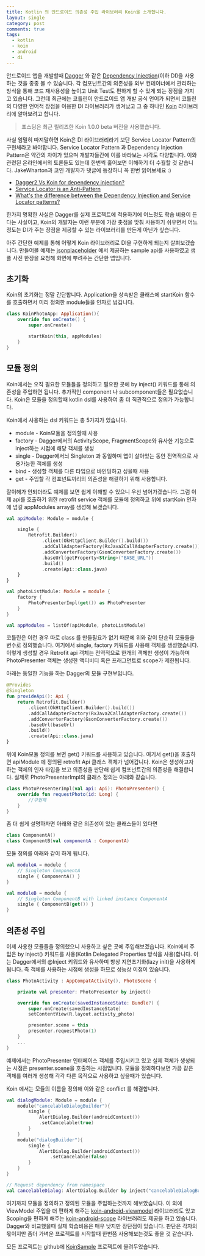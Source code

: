 ```yaml
---
title: Kotlin 의 안드로이드 의존성 주입 라이브러리 Koin을 소개합니다.
layout: single
category: post
comments: true
tags:
  - kotlin
  - koin
  - android
  - di
---
```


안드로이드 앱을 개발할때 [Dagger](https://google.github.io/dagger/) 와 같은 [Dependency Injection](https://ko.wikipedia.org/wiki/%EC%9D%98%EC%A1%B4%EC%84%B1_%EC%A3%BC%EC%9E%85)(이하 DI)을 사용하는 것을 종종 볼 수 있습니다. 각 컴포넌트간의 의존성을 외부 컨테이너에서 관리하는 방식을 통해 코드 재사용성을 높이고 Unit Test도 편하게 할 수 있게 되는 장점을 가지고 있습니다. 그런데 최근에는 코틀린이 안드로이드 앱 개발 공식 언어가 되면서 코틀린의 다양한 언어적 장점을 이용한 DI 라이브러리가 생겨났고 그 중 하나인 [Koin](https://beta.insert-koin.io/) 라이브러리에 알아보려고 합니다. 
	
> 포스팅은 최근 릴리즈한 Koin 1.0.0 beta 버전을 사용했습니다.

사실 엄밀히 따져말하면 Koin은 DI 라이브러리라기 보단 Service Locator Pattern의 구현체라고 봐야합니다. Service Locator Pattern 과 Dependency Injection Pattern은 약간의 차이가 있으며 개발자들간에 이를 바라보는 시각도 다양합니다. 이와 관련된 온라인에서의 토론들도 있는데 한번씩 훑어보면 이해하기 더 수월할 것 같습니다. JakeWharton과 코인 개발자가 댓글에 등장하니 꼭 한번 읽어보세요 :)
* [Dagger2 Vs Koin for dependency injection?](https://www.reddit.com/r/androiddev/comments/8ch4cg/dagger2_vs_koin_for_dependency_injection/)
* [Service Locator is an Anti-Pattern](http://blog.ploeh.dk/2010/02/03/ServiceLocatorisanAnti-Pattern/)
* [What's the difference between the Dependency Injection and Service Locator patterns?
](https://stackoverflow.com/questions/1557781/whats-the-difference-between-the-dependency-injection-and-service-locator-patte)

한가지 명확한 사실은 Dagger를 실제 프로젝트에 적용하기에 어느정도 학습 비용이 든다는 사실이고, Koin의 개발자는 이런 부분에 가장 촛점을 맞춰 사용하기 쉬우면서 어느정도는 DI가 주는 장점을 제공할 수 있는 라이브러리를 만든게 아닌가 싶습니다. 

아주 간단한 예제를 통해 어떻게 Koin 라이브러리로 DI을 구현하게 되는지 살펴보겠습니다. 만들어볼 예제는 [jsonplaceholder](https://jsonplaceholder.typicode.com) 에서 제공하는 sample api를 사용하였고 샘플 사진 한장을 요청해 화면에 뿌려주는 간단한 앱입니다.

## 초기화

Koin의 초기화는 정말 간단합니다. Application을 상속받은 클래스에 startKoin 함수를 호출하면서 미리 정의한 module들을 인자로 넘깁니다.

```kotlin
class KoinPhotoApp: Application(){
    override fun onCreate() {
        super.onCreate()

        startKoin(this, appModules)
    }
}
```

## 모듈 정의

Koin에서는 오직 필요한 모듈들을 정의하고 필요한 곳에 by inject() 키워드를 통해 의존성을 주입하면 됩니다. 추가적인 component 나 subcomponent들은 필요없습니다. 
Koin은 모듈을 정의할때 kotlin dsl를 사용하여 좀 더 직관적으로 정의가 가능합니다.

Koin에서 사용하는 dsl 키워드는 총 5가지가 있습니다.
* module - Koin모듈을 정의할때 사용
* factory - Dagger에서의 ActivityScope, FragmentScope와 유사한 기능으로 inject하는 시점에 해당 객체를 생성
* single - Dagger에서늬 Singleton 과 동일하며 앱이 살아있는 동안 전역적으로 사용가능한 객체를 생성
* bind - 생성할 객체를 다른 타입으로 바인딩하고 싶을때 사용
* get - 주입할 각 컴포넌트끼리의 의존성을 해결하기 위해 사용합니다.

잘이해가 안되더라도 예제를 보면 쉽게 이해할 수 있으니 우선 넘어가겠습니다.
그럼 이제 api를 호출하기 위한 retrofit service 객체를 모듈에 정의하고 위에 startKoin 인자에 넘길 appModules array를 생성해 보겠습니다.

```kotlin
val apiModule: Module = module {

    single {
        Retrofit.Builder()
             .client(OkHttpClient.Builder().build())
             .addCallAdapterFactory(RxJava2CallAdapterFactory.create())
             .addConverterFactory(GsonConverterFactory.create())
             .baseUrl(getProperty<String>("BASE_URL"))
             .build()
             .create(Api::class.java)
    }
}

val photoListModule: Module = module {
    factory {
        PhotoPresenterImpl(get()) as PhotoPresenter
    }
}

val appModules = listOf(apiModule, photoListModule)
```

코틀린은 이런 경우 따로 class 를 만들필요가 없기 때문에 위와 같이 단순히 모듈들을 변수로 정의했습니다.
여기에서 single, factory 키워드를 사용해 객체를 생성했습니다. 이렇게 생성할 경우 Retrofit api 객체는 전역적으로 한개의 객체만 생성이 가능하며 PhotoPresenter 객체는 생성한 액티비티 혹은 프래그먼트로 scope가 제한됩니다.

아래는 동일한 기능을 하는 Dagger의 모듈 구현부입니다.
```kotlin
@Provides
@Singleton
fun provideApi(): Api {
    return Retrofit.Builder()
        .client(OkHttpClient.Builder().build())
        .addCallAdapterFactory(RxJava2CallAdapterFactory.create())
        .addConverterFactory(GsonConverterFactory.create())
        .baseUrl(baseUrl)
        .build()
        .create(Api::class.java)
}
```

위에 Koin모듈 정의를 보면 get() 키워드를 사용하고 있습니다. 여기서 get()을 호출하면 apiModule 에 정의된 retrofit Api 클래스 객체가 넘어갑니다. Koin은 생성하고자 하는 객체의 인자 타입을 보고 의존성을 판단해 쉽게 컴포넌트간의 의존성을 해결합니다. 실제로 PhotoPresenterImpl의 클래스 정의는 아래와 같습니다.

```kotlin
class PhotoPresenterImpl(val api: Api): PhotoPresenter() {
    override fun requestPhoto(id: Long) {
        //구현체
    }
}
```

좀 더 쉽게 설명하자면 아래와 같은 의존성이 있는 클래스들이 있다면 

```kotlin
class ComponentA()
class ComponentB(val componentA : ComponentA)
```

모듈 정의를 아래와 같이 하게 됩니다.
```kotlin
val moduleA = module {
    // Singleton ComponentA
    single { ComponentA() }
}

val moduleB = module {
    // Singleton ComponentB with linked instance ComponentA
    single { ComponentB(get()) }
}
```

## 의존성 주입

이제 사용한 모듈들을 정의했으니 사용하고 싶은 곳에 주입해보겠습니다.
Koin에서 주입은 by inject() 키워드를 사용(Kotlin Delegated Properties 방식을 사용)합니다. 이는 Dagger에서의 @Inject 키워드와 유사하며 항상 지연초기화(lazy init)을 사용하게 됩니다. 즉 객체를 사용하는 시점에 생성을 하므로 성능상 이점이 있습니다.

```kotlin
class PhotoActivity : AppCompatActivity(), PhotoScene {

    private val presenter: PhotoPresenter by inject()

    override fun onCreate(savedInstanceState: Bundle?) {
        super.onCreate(savedInstanceState)
        setContentView(R.layout.activity_photo)

        presenter.scene = this
        presenter.requestPhoto(1)
    }
    ...
}
```

예제에서는 PhotoPresenter 인터페이스 객체를 주입시키고 있고 실제 객체가 생성되는 시점은 presenter.scene을 호출하는 시점입니다.
모듈을 정의하다보면 가끔 같은 객체를 여러개 생성해 각각 다른 목적으로 사용하고 싶을때가 있습니다.

Koin 에서는 모듈의 이름을 정의해 이와 같은 conflict 를 해결합니다.

```kotlin
val dialogModule: Module = module {
    module("cancelableDialogBuilder"){
        single {
            AlertDialog.Builder(androidContext())
            .setCancelable(true)
        }
    }
    module("dialogBuilder"){
        single {
            AlertDialog.Builder(androidContext())
                .setCancelable(false)
        }
    }
}
```

```kotlin
// Request dependency from namespace
val cancelableDialog: AlertDialog.Builder by inject("cancelableDialogBuilder")
```

여기까지 모듈을 정의하고 정의된 모듈을 주입하는것까지 해보았습니다. 이 외에 ViewModel 주입을 더 편하게 해주는 [koin-android-viewmodel](https://beta.insert-koin.io/docs/1.0/documentation/koin-android/index.html#_architecture_components_with_koin_viewmodel) 라이브러리도 있고 Scoping을 편하게 해주는 [koin-android-scope](https://beta.insert-koin.io/docs/1.0/documentation/koin-android/index.html#_scope_features_for_android) 라이브러리도 제공을 하고 있습니다.
Dagger와 비교했을때 실제 학습비용은 매우 낮지만 장단점이 있습니다. 판단은 각자의 몫이지만 좀더 가벼운 프로젝트를 시작할때 한번쯤 사용해보는것도 좋을 것 같습니다.

모든 프로젝트는 github에 [KoinSample](https://github.com/daangn/KoinSample) 프로젝트에 올려두었습니다.



